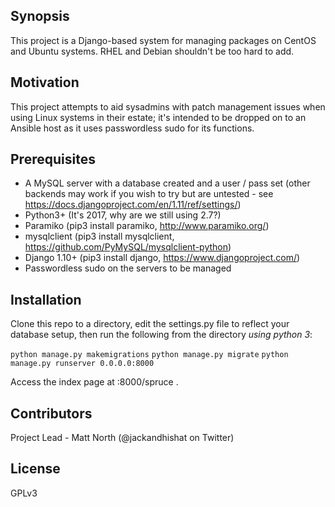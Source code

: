 ## Synopsis

This project is a Django-based system for managing packages on CentOS and Ubuntu systems. RHEL and Debian shouldn't be too hard to add.

## Motivation

This project attempts to aid sysadmins with patch management issues when using Linux systems in their estate; it's intended to be dropped on to an Ansible host as it uses passwordless sudo for its functions.

## Prerequisites

- A MySQL server with a database created and a user / pass set (other backends may work if you wish to try but are untested - see https://docs.djangoproject.com/en/1.11/ref/settings/)
- Python3+ (It's 2017, why are we still using 2.7?)
- Paramiko (pip3 install paramiko, http://www.paramiko.org/)
- mysqlclient (pip3 install mysqlclient, https://github.com/PyMySQL/mysqlclient-python)
- Django 1.10+ (pip3 install django, https://www.djangoproject.com/)
- Passwordless sudo on the servers to be managed 

## Installation

Clone this repo to a directory, edit the settings.py file to reflect your database setup, then run the following from the directory *using python 3*:

`python manage.py makemigrations`
`python manage.py migrate`
`python manage.py runserver 0.0.0.0:8000`

Access the index page at <webserver address>:8000/spruce .

## Contributors

Project Lead - Matt North (@jackandhishat on Twitter)

## License

GPLv3
